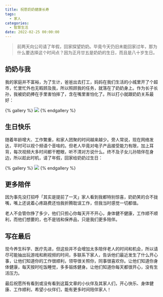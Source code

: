 ```yaml
---
title: 祝愿奶奶健康长寿
tags:
  - 家人
categories:
  - 智慧生活
date: 2022-02-25 00:00:00
---
```


> 前两天向公司请了年假，回家探望奶奶。毕竟今天仍旧未能回家过年，那为什么要选择这个时间点？因为正月廿五是奶奶的生日，而且是八十岁生日。

<!-- more -->

## 奶奶与我

我的家庭并不富裕，为了生计，爸爸出去打工，妈妈在我们生活的小城里开了个超市，忙里忙外也无暇顾及我，所以照顾我的任务，就落在了奶奶身上。作为长子长孙，我被奶奶捧在手里害怕摔了，含在嘴里害怕化了。所以打小就跟奶奶关系最好：

{% gallery %}
![](https://cdn.dusays.com/2022/02/437-1.jpg/1)
{% endgallery %}

## 生日快乐

随着年龄增大、工作繁重，和家人团聚的时间越来越少。旁人常说，现在网络发达，平时可以视个频语个音啥的。但老人毕竟对电子产品接受能力有限，加上耳背，每次视频大多时间都干瞪眼，听不清对方说什么。终不及子女儿孙陪伴在身边，所以趁此时机，请了年假，回家给奶奶过生日：

{% gallery %}
![](https://cdn.dusays.com/2022/02/437-2.jpg/1)
{% endgallery %}

## 更多陪伴

因为事先没打招呼「其实是提前了一天」家人看到我都特别惊喜，奶奶笑的合不拢嘴，嘴上还说着心疼路费还怕我折腾耽误工作，但我当时感觉一切都值。

老人不会管你挣了多少，他们只担心你每天开不开心，身体健不健康，工作顺不顺利，而他们想要的，也不是钱和保养品，只是我们更多陪伴。

## 写在最后

现今养生科学、医疗先进，但这些并不会增加太多陪伴老人的时间和机会，所以请尽可能抽出玩游戏和刷视频的时间，多联系下家人，告诉他们最近发生了什么开心事，让他们知道你的工作很顺利，领导很关照你，同事很喜欢你。让他们知道你身体健康，每天按时吃饭睡觉，多多锻炼健身。让他们知道你每天都很开心，没有生活压力。

最后祝愿所有看到或没有看到这篇文章的小伙伴及其家人们，开心快乐、身体健康、工作顺利，希望小伙伴们，能有更多时间陪伴家人！
